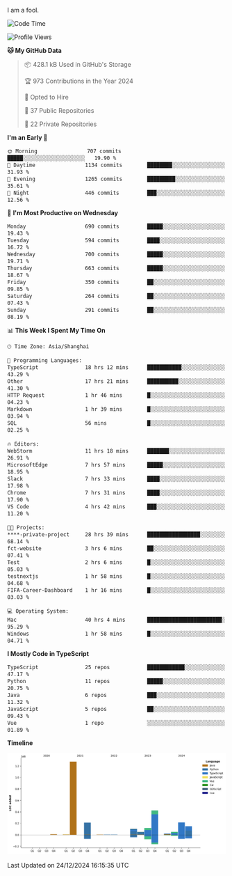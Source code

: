 I am a fool.

<!--START_SECTION:waka-->
![Code Time](http://img.shields.io/badge/Code%20Time-2%2C316%20hrs%2016%20mins-blue)

![Profile Views](http://img.shields.io/badge/Profile%20Views-3-blue)

**🐱 My GitHub Data** 

> 📦 428.1 kB Used in GitHub's Storage 
 > 
> 🏆 973 Contributions in the Year 2024
 > 
> 💼 Opted to Hire
 > 
> 📜 37 Public Repositories 
 > 
> 🔑 22 Private Repositories 
 > 
**I'm an Early 🐤** 

```text
🌞 Morning                707 commits         █████░░░░░░░░░░░░░░░░░░░░   19.90 % 
🌆 Daytime                1134 commits        ████████░░░░░░░░░░░░░░░░░   31.93 % 
🌃 Evening                1265 commits        █████████░░░░░░░░░░░░░░░░   35.61 % 
🌙 Night                  446 commits         ███░░░░░░░░░░░░░░░░░░░░░░   12.56 % 
```
📅 **I'm Most Productive on Wednesday** 

```text
Monday                   690 commits         █████░░░░░░░░░░░░░░░░░░░░   19.43 % 
Tuesday                  594 commits         ████░░░░░░░░░░░░░░░░░░░░░   16.72 % 
Wednesday                700 commits         █████░░░░░░░░░░░░░░░░░░░░   19.71 % 
Thursday                 663 commits         █████░░░░░░░░░░░░░░░░░░░░   18.67 % 
Friday                   350 commits         ██░░░░░░░░░░░░░░░░░░░░░░░   09.85 % 
Saturday                 264 commits         ██░░░░░░░░░░░░░░░░░░░░░░░   07.43 % 
Sunday                   291 commits         ██░░░░░░░░░░░░░░░░░░░░░░░   08.19 % 
```


📊 **This Week I Spent My Time On** 

```text
🕑︎ Time Zone: Asia/Shanghai

💬 Programming Languages: 
TypeScript               18 hrs 12 mins      ███████████░░░░░░░░░░░░░░   43.29 % 
Other                    17 hrs 21 mins      ██████████░░░░░░░░░░░░░░░   41.30 % 
HTTP Request             1 hr 46 mins        █░░░░░░░░░░░░░░░░░░░░░░░░   04.23 % 
Markdown                 1 hr 39 mins        █░░░░░░░░░░░░░░░░░░░░░░░░   03.94 % 
SQL                      56 mins             █░░░░░░░░░░░░░░░░░░░░░░░░   02.25 % 

🔥 Editors: 
WebStorm                 11 hrs 18 mins      ███████░░░░░░░░░░░░░░░░░░   26.91 % 
MicrosoftEdge            7 hrs 57 mins       █████░░░░░░░░░░░░░░░░░░░░   18.95 % 
Slack                    7 hrs 33 mins       ████░░░░░░░░░░░░░░░░░░░░░   17.98 % 
Chrome                   7 hrs 31 mins       ████░░░░░░░░░░░░░░░░░░░░░   17.90 % 
VS Code                  4 hrs 42 mins       ███░░░░░░░░░░░░░░░░░░░░░░   11.20 % 

🐱‍💻 Projects: 
****-private-project     28 hrs 39 mins      █████████████████░░░░░░░░   68.14 % 
fct-website              3 hrs 6 mins        ██░░░░░░░░░░░░░░░░░░░░░░░   07.41 % 
Test                     2 hrs 6 mins        █░░░░░░░░░░░░░░░░░░░░░░░░   05.03 % 
testnextjs               1 hr 58 mins        █░░░░░░░░░░░░░░░░░░░░░░░░   04.68 % 
FIFA-Career-Dashboard    1 hr 16 mins        █░░░░░░░░░░░░░░░░░░░░░░░░   03.03 % 

💻 Operating System: 
Mac                      40 hrs 4 mins       ████████████████████████░   95.29 % 
Windows                  1 hr 58 mins        █░░░░░░░░░░░░░░░░░░░░░░░░   04.71 % 
```

**I Mostly Code in TypeScript** 

```text
TypeScript               25 repos            ████████████░░░░░░░░░░░░░   47.17 % 
Python                   11 repos            █████░░░░░░░░░░░░░░░░░░░░   20.75 % 
Java                     6 repos             ███░░░░░░░░░░░░░░░░░░░░░░   11.32 % 
JavaScript               5 repos             ██░░░░░░░░░░░░░░░░░░░░░░░   09.43 % 
Vue                      1 repo              ░░░░░░░░░░░░░░░░░░░░░░░░░   01.89 % 
```



**Timeline**

![Lines of Code chart](https://raw.githubusercontent.com/VeejaLiu/VeejaLiu/master/assets/bar_graph.png)


 Last Updated on 24/12/2024 16:15:35 UTC
<!--END_SECTION:waka-->

